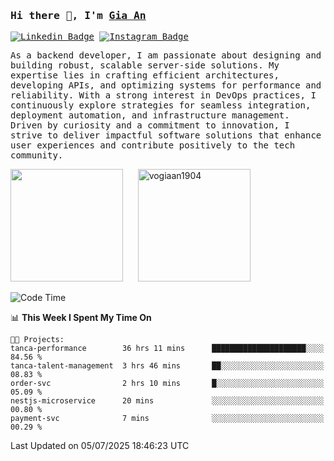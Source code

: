 ### <samp>Hi there 👋, I'm <a href="https://www.linkedin.com/in/vogiaan1904/" target="_blank">Gia An</a></samp>

<samp> [![Linkedin Badge](https://img.shields.io/badge/-LinkedIn-0e76a8?style=flat-square&logo=Linkedin&logoColor=white)](https://linkedin.com/in/vogiaan1904)
[![Instagram Badge](https://img.shields.io/badge/-Instagram-e4405f?style=flat-square&logo=Instagram&logoColor=white)](https://instagram.com/_.ja.ann_/) </samp> 

<samp>As a backend developer, I am passionate about designing and building robust, scalable server-side solutions. My expertise lies in crafting efficient architectures, developing APIs, and optimizing systems for performance and reliability. With a strong interest in DevOps practices, I continuously explore strategies for seamless integration, deployment automation, and infrastructure management. Driven by curiosity and a commitment to innovation, I strive to deliver impactful software solutions that enhance user experiences and contribute positively to the tech community.</samp>



<div>
  <img height="180em" src="https://github-readme-stats.vercel.app/api/top-langs/?username=vogiaan1904&show_icons=true&hide_border=true&layout=compact&langs_count=10&theme=transparent&include_orgs=true"/>
  &nbsp;&nbsp;&nbsp;&nbsp;
  <img height="180em" src="https://github-readme-stats.vercel.app/api?username=vogiaan1904&show_icons=true&hide_border=true&&count_private=true&include_all_commits=true&theme=transparent&locale=en" alt="vogiaan1904" />
</div>






<!--START_SECTION:waka-->
![Code Time](http://img.shields.io/badge/Code%20Time-1%2C143%20hrs%2018%20mins-blue)

📊 **This Week I Spent My Time On** 

```text
🐱‍💻 Projects: 
tanca-performance        36 hrs 11 mins      █████████████████████░░░░   84.56 % 
tanca-talent-management  3 hrs 46 mins       ██░░░░░░░░░░░░░░░░░░░░░░░   08.83 % 
order-svc                2 hrs 10 mins       █░░░░░░░░░░░░░░░░░░░░░░░░   05.09 % 
nestjs-microservice      20 mins             ░░░░░░░░░░░░░░░░░░░░░░░░░   00.80 % 
payment-svc              7 mins              ░░░░░░░░░░░░░░░░░░░░░░░░░   00.29 % 
```


 Last Updated on 05/07/2025 18:46:23 UTC
<!--END_SECTION:waka-->
